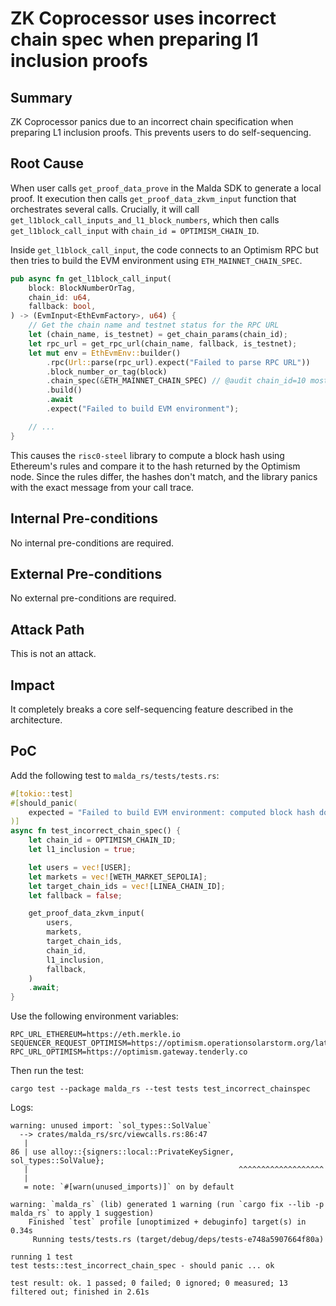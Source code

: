 # ZK Coprocessor uses incorrect chain spec when preparing l1 inclusion proofs

## Summary

ZK Coprocessor panics due to an incorrect chain specification when preparing L1
inclusion proofs. This prevents users to do self-sequencing.

## Root Cause

When user calls `get_proof_data_prove` in the Malda SDK to generate a local
proof. It execution then calls `get_proof_data_zkvm_input` function that
orchestrates several calls. Crucially, it will call
`get_l1block_call_inputs_and_l1_block_numbers`, which then calls
`get_l1block_call_input` with `chain_id = OPTIMISM_CHAIN_ID`.

Inside `get_l1block_call_input`, the code connects to an Optimism RPC but then
tries to build the EVM environment using `ETH_MAINNET_CHAIN_SPEC`.

```rust
pub async fn get_l1block_call_input(
    block: BlockNumberOrTag,
    chain_id: u64,
    fallback: bool,
) -> (EvmInput<EthEvmFactory>, u64) {
    // Get the chain name and testnet status for the RPC URL
    let (chain_name, is_testnet) = get_chain_params(chain_id);
    let rpc_url = get_rpc_url(chain_name, fallback, is_testnet);
    let mut env = EthEvmEnv::builder()
        .rpc(Url::parse(rpc_url).expect("Failed to parse RPC URL"))
        .block_number_or_tag(block)
        .chain_spec(&ETH_MAINNET_CHAIN_SPEC) // @audit chain_id=10 most likely panic here
        .build()
        .await
        .expect("Failed to build EVM environment");

    // ...
}
```

This causes the `risc0-steel` library to compute a block hash using Ethereum's
rules and compare it to the hash returned by the Optimism node. Since the rules
differ, the hashes don't match, and the library panics with the exact message
from your call trace.

## Internal Pre-conditions

No internal pre-conditions are required.

## External Pre-conditions

No external pre-conditions are required.

## Attack Path

This is not an attack.

## Impact

It completely breaks a core self-sequencing feature described in the
architecture.

## PoC

Add the following test to `malda_rs/tests/tests.rs`:

```rust
#[tokio::test]
#[should_panic(
    expected = "Failed to build EVM environment: computed block hash does not match the hash returned by the API"
)]
async fn test_incorrect_chain_spec() {
    let chain_id = OPTIMISM_CHAIN_ID;
    let l1_inclusion = true;

    let users = vec![USER];
    let markets = vec![WETH_MARKET_SEPOLIA];
    let target_chain_ids = vec![LINEA_CHAIN_ID];
    let fallback = false;

    get_proof_data_zkvm_input(
        users,
        markets,
        target_chain_ids,
        chain_id,
        l1_inclusion,
        fallback,
    )
    .await;
}
```

Use the following environment variables:

```shell
RPC_URL_ETHEREUM=https://eth.merkle.io
SEQUENCER_REQUEST_OPTIMISM=https://optimism.operationsolarstorm.org/latest
RPC_URL_OPTIMISM=https://optimism.gateway.tenderly.co
```

Then run the test:

```shell
cargo test --package malda_rs --test tests test_incorrect_chainspec
```

Logs:

```shell
warning: unused import: `sol_types::SolValue`
  --> crates/malda_rs/src/viewcalls.rs:86:47
   |
86 | use alloy::{signers::local::PrivateKeySigner, sol_types::SolValue};
   |                                               ^^^^^^^^^^^^^^^^^^^
   |
   = note: `#[warn(unused_imports)]` on by default

warning: `malda_rs` (lib) generated 1 warning (run `cargo fix --lib -p malda_rs` to apply 1 suggestion)
    Finished `test` profile [unoptimized + debuginfo] target(s) in 0.34s
     Running tests/tests.rs (target/debug/deps/tests-e748a5907664f80a)

running 1 test
test tests::test_incorrect_chain_spec - should panic ... ok

test result: ok. 1 passed; 0 failed; 0 ignored; 0 measured; 13 filtered out; finished in 2.61s
```
